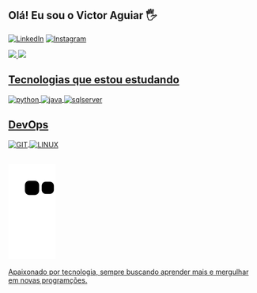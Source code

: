 ## Olá! Eu sou o Victor Aguiar 🖐️

[![LinkedIn](https://img.shields.io/badge/LinkedIn-0077B5?style=for-the-badge&logo=linkedin&logoColor=white)](https://www.linkedin.com/in/victor-aguiar-773934239/)
[![Instagram](https://img.shields.io/badge/Instagram-E4405F?style=for-the-badge&logo=instagram&logoColor=white)](https://www.instagram.com/victor_aguiar_29/)

<div>
<a href="https://github.com/victorNascimentoAguiar"> 
<img height="145em" src="https://github-readme-stats.vercel.app/api?username=victorNascimentoAguiar&show_icons=true&theme=midnight-purple&count_private=true">
<img height="145em" src="https://github-readme-stats.vercel.app/api/top-langs/?username=victorNascimentoAguiar&layout=compact&langs_count=7&theme=github_dark">
</div>

## Tecnologias que estou estudando

<div style="display: inline_block">
  <img align="center" alt="python" src="https://img.shields.io/badge/Python-14354C?style=for-the-badge&logo=python&logoColor=white" />
  <img align="center" alt="java" src="https://img.shields.io/badge/Java-ED8B00?style=for-the-badge&logo=java&logoColor=white" />
  <img align="center" alt="sqlserver" src="https://img.shields.io/badge/Microsoft%20SQL%20Server-CC2927?style=for-the-badge&logo=microsoft%20sql%20server&logoColor=white" />
  
  ## DevOps
  <img align="center" alt="GIT" src="https://img.shields.io/badge/GIT-E44C30?style=for-the-badge&logo=git&logoColor=white" />
  <img align="center" alt="LINUX" src="https://img.shields.io/badge/Linux-FCC624?style=for-the-badge&logo=linux&logoColor=black" />
</div><br/>

![Snake animation](https://github.com/victorNascimentoAguiar/victorNascimentoAguiar/blob/output/github-contribution-grid-snake.svg)

Apaixonado por tecnologia, sempre buscando aprender mais e mergulhar em novas programções.
